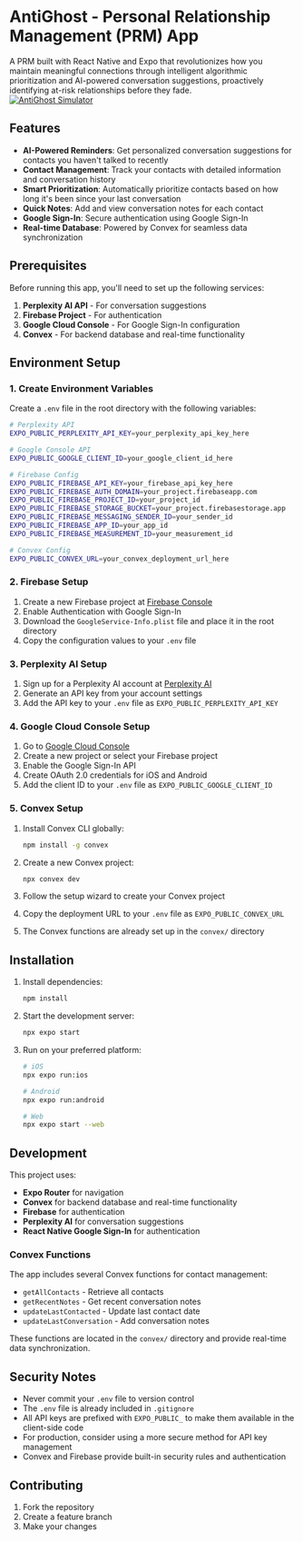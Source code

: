 # AntiGhost - Personal Relationship Management (PRM) App

A PRM built with React Native and Expo that revolutionizes how you maintain meaningful connections through intelligent algorithmic prioritization and AI-powered conversation suggestions, proactively identifying at-risk relationships before they fade. \
[![AntiGhost Simulator](https://img.youtube.com/vi/LnOwAl3mIG8/0.jpg)](https://youtu.be/LnOwAl3mIG8)


## Features

- **AI-Powered Reminders**: Get personalized conversation suggestions for contacts you haven't talked to recently
- **Contact Management**: Track your contacts with detailed information and conversation history
- **Smart Prioritization**: Automatically prioritize contacts based on how long it's been since your last conversation
- **Quick Notes**: Add and view conversation notes for each contact
- **Google Sign-In**: Secure authentication using Google Sign-In
- **Real-time Database**: Powered by Convex for seamless data synchronization

## Prerequisites

Before running this app, you'll need to set up the following services:

1. **Perplexity AI API** - For conversation suggestions
2. **Firebase Project** - For authentication
3. **Google Cloud Console** - For Google Sign-In configuration
4. **Convex** - For backend database and real-time functionality

## Environment Setup

### 1. Create Environment Variables

Create a `.env` file in the root directory with the following variables:

```bash
# Perplexity API
EXPO_PUBLIC_PERPLEXITY_API_KEY=your_perplexity_api_key_here

# Google Console API
EXPO_PUBLIC_GOOGLE_CLIENT_ID=your_google_client_id_here

# Firebase Config
EXPO_PUBLIC_FIREBASE_API_KEY=your_firebase_api_key_here
EXPO_PUBLIC_FIREBASE_AUTH_DOMAIN=your_project.firebaseapp.com
EXPO_PUBLIC_FIREBASE_PROJECT_ID=your_project_id
EXPO_PUBLIC_FIREBASE_STORAGE_BUCKET=your_project.firebasestorage.app
EXPO_PUBLIC_FIREBASE_MESSAGING_SENDER_ID=your_sender_id
EXPO_PUBLIC_FIREBASE_APP_ID=your_app_id
EXPO_PUBLIC_FIREBASE_MEASUREMENT_ID=your_measurement_id

# Convex Config
EXPO_PUBLIC_CONVEX_URL=your_convex_deployment_url_here
```

### 2. Firebase Setup

1. Create a new Firebase project at [Firebase Console](https://console.firebase.google.com/)
2. Enable Authentication with Google Sign-In
3. Download the `GoogleService-Info.plist` file and place it in the root directory
4. Copy the configuration values to your `.env` file

### 3. Perplexity AI Setup

1. Sign up for a Perplexity AI account at [Perplexity AI](https://www.perplexity.ai/)
2. Generate an API key from your account settings
3. Add the API key to your `.env` file as `EXPO_PUBLIC_PERPLEXITY_API_KEY`

### 4. Google Cloud Console Setup

1. Go to [Google Cloud Console](https://console.cloud.google.com/)
2. Create a new project or select your Firebase project
3. Enable the Google Sign-In API
4. Create OAuth 2.0 credentials for iOS and Android
5. Add the client ID to your `.env` file as `EXPO_PUBLIC_GOOGLE_CLIENT_ID`

### 5. Convex Setup

1. Install Convex CLI globally:
   ```bash
   npm install -g convex
   ```

2. Create a new Convex project:
   ```bash
   npx convex dev
   ```

3. Follow the setup wizard to create your Convex project
4. Copy the deployment URL to your `.env` file as `EXPO_PUBLIC_CONVEX_URL`
5. The Convex functions are already set up in the `convex/` directory

## Installation

1. Install dependencies:

   ```bash
   npm install
   ```

2. Start the development server:

   ```bash
   npx expo start
   ```

3. Run on your preferred platform:

   ```bash
   # iOS
   npx expo run:ios
   
   # Android
   npx expo run:android
   
   # Web
   npx expo start --web
   ```

## Development

This project uses:
- **Expo Router** for navigation
- **Convex** for backend database and real-time functionality
- **Firebase** for authentication
- **Perplexity AI** for conversation suggestions
- **React Native Google Sign-In** for authentication

### Convex Functions

The app includes several Convex functions for contact management:
- `getAllContacts` - Retrieve all contacts
- `getRecentNotes` - Get recent conversation notes
- `updateLastContacted` - Update last contact date
- `updateLastConversation` - Add conversation notes

These functions are located in the `convex/` directory and provide real-time data synchronization.

## Security Notes

- Never commit your `.env` file to version control
- The `.env` file is already included in `.gitignore`
- All API keys are prefixed with `EXPO_PUBLIC_` to make them available in the client-side code
- For production, consider using a more secure method for API key management
- Convex and Firebase provide built-in security rules and authentication

## Contributing

1. Fork the repository
2. Create a feature branch
3. Make your changes
